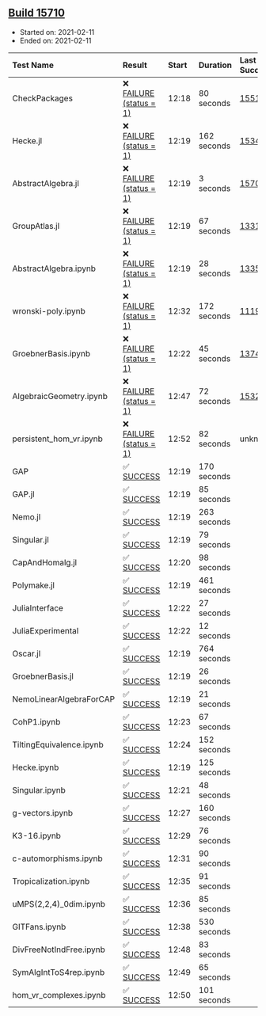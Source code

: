 ## [Build 15710](https://oscarci.mathematik.uni-kl.de/job/oscar/15710/)

* Started on: 2021-02-11
* Ended on: 2021-02-11

| Test Name    | Result | Start | Duration | Last Success | First Failure |
|:-------------|:-------|:------|:---------|:-------------|:--------------|
| CheckPackages | ❌ [FAILURE (status = 1)](https://oscarci.mathematik.uni-kl.de/job/oscar/15710/artifact/logs/build-15710/CheckPackages.log) | 12:18 | 80 seconds | [15514](https://oscarci.mathematik.uni-kl.de/job/oscar/15514/) | [15515](https://oscarci.mathematik.uni-kl.de/job/oscar/15515/) |
| Hecke.jl | ❌ [FAILURE (status = 1)](https://oscarci.mathematik.uni-kl.de/job/oscar/15710/artifact/logs/build-15710/Hecke.jl.log) | 12:19 | 162 seconds | [15344](https://oscarci.mathematik.uni-kl.de/job/oscar/15344/) | [15348](https://oscarci.mathematik.uni-kl.de/job/oscar/15348/) |
| AbstractAlgebra.jl | ❌ [FAILURE (status = 1)](https://oscarci.mathematik.uni-kl.de/job/oscar/15710/artifact/logs/build-15710/AbstractAlgebra.jl.log) | 12:19 | 3 seconds | [15709](https://oscarci.mathematik.uni-kl.de/job/oscar/15709/) | [15710](https://oscarci.mathematik.uni-kl.de/job/oscar/15710/) |
| GroupAtlas.jl | ❌ [FAILURE (status = 1)](https://oscarci.mathematik.uni-kl.de/job/oscar/15710/artifact/logs/build-15710/GroupAtlas.jl.log) | 12:19 | 67 seconds | [13311](https://oscarci.mathematik.uni-kl.de/job/oscar/13311/) | [13312](https://oscarci.mathematik.uni-kl.de/job/oscar/13312/) |
| AbstractAlgebra.ipynb | ❌ [FAILURE (status = 1)](https://oscarci.mathematik.uni-kl.de/job/oscar/15710/artifact/logs/build-15710/AbstractAlgebra.ipynb.log) | 12:19 | 28 seconds | [13355](https://oscarci.mathematik.uni-kl.de/job/oscar/13355/) | [13356](https://oscarci.mathematik.uni-kl.de/job/oscar/13356/) |
| wronski-poly.ipynb | ❌ [FAILURE (status = 1)](https://oscarci.mathematik.uni-kl.de/job/oscar/15710/artifact/logs/build-15710/wronski-poly.ipynb.log) | 12:32 | 172 seconds | [11192](https://oscarci.mathematik.uni-kl.de/job/oscar/11192/) | [11193](https://oscarci.mathematik.uni-kl.de/job/oscar/11193/) |
| GroebnerBasis.ipynb | ❌ [FAILURE (status = 1)](https://oscarci.mathematik.uni-kl.de/job/oscar/15710/artifact/logs/build-15710/GroebnerBasis.ipynb.log) | 12:22 | 45 seconds | [13748](https://oscarci.mathematik.uni-kl.de/job/oscar/13748/) | [13749](https://oscarci.mathematik.uni-kl.de/job/oscar/13749/) |
| AlgebraicGeometry.ipynb | ❌ [FAILURE (status = 1)](https://oscarci.mathematik.uni-kl.de/job/oscar/15710/artifact/logs/build-15710/AlgebraicGeometry.ipynb.log) | 12:47 | 72 seconds | [15322](https://oscarci.mathematik.uni-kl.de/job/oscar/15322/) | [15323](https://oscarci.mathematik.uni-kl.de/job/oscar/15323/) |
| persistent_hom_vr.ipynb | ❌ [FAILURE (status = 1)](https://oscarci.mathematik.uni-kl.de/job/oscar/15710/artifact/logs/build-15710/persistent_hom_vr.ipynb.log) | 12:52 | 82 seconds | unknown | unknown |
| GAP | ✅ [SUCCESS](https://oscarci.mathematik.uni-kl.de/job/oscar/15710/artifact/logs/build-15710/GAP.log) | 12:19 | 170 seconds |  |  |
| GAP.jl | ✅ [SUCCESS](https://oscarci.mathematik.uni-kl.de/job/oscar/15710/artifact/logs/build-15710/GAP.jl.log) | 12:19 | 85 seconds |  |  |
| Nemo.jl | ✅ [SUCCESS](https://oscarci.mathematik.uni-kl.de/job/oscar/15710/artifact/logs/build-15710/Nemo.jl.log) | 12:19 | 263 seconds |  |  |
| Singular.jl | ✅ [SUCCESS](https://oscarci.mathematik.uni-kl.de/job/oscar/15710/artifact/logs/build-15710/Singular.jl.log) | 12:19 | 79 seconds |  |  |
| CapAndHomalg.jl | ✅ [SUCCESS](https://oscarci.mathematik.uni-kl.de/job/oscar/15710/artifact/logs/build-15710/CapAndHomalg.jl.log) | 12:20 | 98 seconds |  |  |
| Polymake.jl | ✅ [SUCCESS](https://oscarci.mathematik.uni-kl.de/job/oscar/15710/artifact/logs/build-15710/Polymake.jl.log) | 12:19 | 461 seconds |  |  |
| JuliaInterface | ✅ [SUCCESS](https://oscarci.mathematik.uni-kl.de/job/oscar/15710/artifact/logs/build-15710/JuliaInterface.log) | 12:22 | 27 seconds |  |  |
| JuliaExperimental | ✅ [SUCCESS](https://oscarci.mathematik.uni-kl.de/job/oscar/15710/artifact/logs/build-15710/JuliaExperimental.log) | 12:22 | 12 seconds |  |  |
| Oscar.jl | ✅ [SUCCESS](https://oscarci.mathematik.uni-kl.de/job/oscar/15710/artifact/logs/build-15710/Oscar.jl.log) | 12:19 | 764 seconds |  |  |
| GroebnerBasis.jl | ✅ [SUCCESS](https://oscarci.mathematik.uni-kl.de/job/oscar/15710/artifact/logs/build-15710/GroebnerBasis.jl.log) | 12:19 | 26 seconds |  |  |
| NemoLinearAlgebraForCAP | ✅ [SUCCESS](https://oscarci.mathematik.uni-kl.de/job/oscar/15710/artifact/logs/build-15710/NemoLinearAlgebraForCAP.log) | 12:19 | 21 seconds |  |  |
| CohP1.ipynb | ✅ [SUCCESS](https://oscarci.mathematik.uni-kl.de/job/oscar/15710/artifact/logs/build-15710/CohP1.ipynb.log) | 12:23 | 67 seconds |  |  |
| TiltingEquivalence.ipynb | ✅ [SUCCESS](https://oscarci.mathematik.uni-kl.de/job/oscar/15710/artifact/logs/build-15710/TiltingEquivalence.ipynb.log) | 12:24 | 152 seconds |  |  |
| Hecke.ipynb | ✅ [SUCCESS](https://oscarci.mathematik.uni-kl.de/job/oscar/15710/artifact/logs/build-15710/Hecke.ipynb.log) | 12:19 | 125 seconds |  |  |
| Singular.ipynb | ✅ [SUCCESS](https://oscarci.mathematik.uni-kl.de/job/oscar/15710/artifact/logs/build-15710/Singular.ipynb.log) | 12:21 | 48 seconds |  |  |
| g-vectors.ipynb | ✅ [SUCCESS](https://oscarci.mathematik.uni-kl.de/job/oscar/15710/artifact/logs/build-15710/g-vectors.ipynb.log) | 12:27 | 160 seconds |  |  |
| K3-16.ipynb | ✅ [SUCCESS](https://oscarci.mathematik.uni-kl.de/job/oscar/15710/artifact/logs/build-15710/K3-16.ipynb.log) | 12:29 | 76 seconds |  |  |
| c-automorphisms.ipynb | ✅ [SUCCESS](https://oscarci.mathematik.uni-kl.de/job/oscar/15710/artifact/logs/build-15710/c-automorphisms.ipynb.log) | 12:31 | 90 seconds |  |  |
| Tropicalization.ipynb | ✅ [SUCCESS](https://oscarci.mathematik.uni-kl.de/job/oscar/15710/artifact/logs/build-15710/Tropicalization.ipynb.log) | 12:35 | 91 seconds |  |  |
| uMPS(2,2,4)_0dim.ipynb | ✅ [SUCCESS](https://oscarci.mathematik.uni-kl.de/job/oscar/15710/artifact/logs/build-15710/uMPS-2-2-4-_0dim.ipynb.log) | 12:36 | 85 seconds |  |  |
| GITFans.ipynb | ✅ [SUCCESS](https://oscarci.mathematik.uni-kl.de/job/oscar/15710/artifact/logs/build-15710/GITFans.ipynb.log) | 12:38 | 530 seconds |  |  |
| DivFreeNotIndFree.ipynb | ✅ [SUCCESS](https://oscarci.mathematik.uni-kl.de/job/oscar/15710/artifact/logs/build-15710/DivFreeNotIndFree.ipynb.log) | 12:48 | 83 seconds |  |  |
| SymAlgIntToS4rep.ipynb | ✅ [SUCCESS](https://oscarci.mathematik.uni-kl.de/job/oscar/15710/artifact/logs/build-15710/SymAlgIntToS4rep.ipynb.log) | 12:49 | 65 seconds |  |  |
| hom_vr_complexes.ipynb | ✅ [SUCCESS](https://oscarci.mathematik.uni-kl.de/job/oscar/15710/artifact/logs/build-15710/hom_vr_complexes.ipynb.log) | 12:50 | 101 seconds |  |  |
